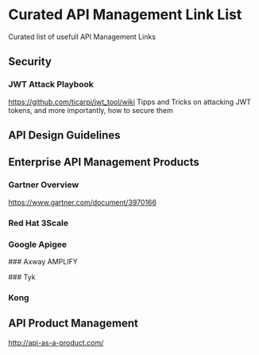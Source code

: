 # Curated API Management Link List
Curated list of usefull API Management Links

## Security
### JWT Attack Playbook
https://github.com/ticarpi/jwt_tool/wiki
Tipps and Tricks on attacking JWT tokens, and more importantly, how to secure them

## API Design Guidelines


## Enterprise API Management Products
### Gartner Overview
https://www.gartner.com/document/3970166

### Red Hat 3Scale


### Google Apigee

### Axway AMPLIFY

### Tyk

### Kong



## API Product Management
http://api-as-a-product.com/
